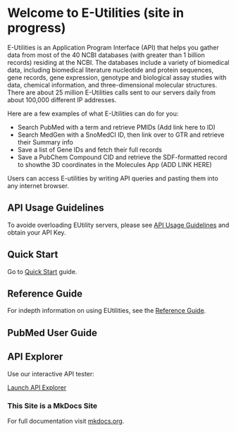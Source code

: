 # Welcome to E-Utilities (site in progress)

E-Utilities is an Application Program Interface (API) that helps you gather data from most of the 40 NCBI databases (with greater than 1 billion records) residing at the NCBI. The databases include a variety of biomedical data, including biomedical literature nucleotide and protein sequences, gene records, gene expression, genotype and biological assay studies with data, chemical information, and three-dimensional molecular structures. There are about 25 million E-Utilities calls sent to our servers daily from about 100,000 different IP addresses.

Here are a few examples of what E-Utilities can do for you:

* Search PubMed with a term and retrieve PMIDs (Add link here to ID)
* Search MedGen with a SnoMedCI ID, then link over to GTR and retrieve their Summary info
* Save a list of Gene IDs and fetch their full records
* Save a PubChem Compound CID and retrieve the SDF-formatted record to showthe 3D coordinates in the Molecules App (ADD LINK HERE)

Users can access E-utilities by writing API queries and pasting them into any internet browser. 

## API Usage Guidelines

To avoide overloading EUtility servers, please see [API Usage Guidelines](/site/API_Key/usageandkey/) and obtain your API Key.


## Quick Start

Go to [Quick Start](/site/Quick_Start/eu_quick.md) guide.

## Reference Guide

For indepth information on using EUtilities, see the [Reference Guide](/site/Reference_Guide/a_reference/).


## PubMed User Guide

## API Explorer

Use our interactive API tester:

[Launch API Explorer](swagger-ui/index.html)


### This Site is a MkDocs Site
For full documentation visit [mkdocs.org](https://www.mkdocs.org).